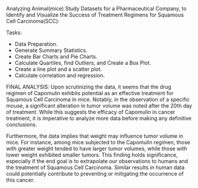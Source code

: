 Analyzing Animal(mice) Study Datasets for a Pharmaceutical Company, to Identify and Visualize the Success of Treatment Regimens for Squamous Cell Carcinoma(SCC):

Tasks:
- Data Preparation.
- Generate Summary Statistics.
- Create Bar Charts and Pie Charts.
- Calculate Quartiles, find Outliers, and Create a Box Plot.
- Create a line plot and a scatter plot.
- Calculate correlation and regression.

FINAL ANALYSIS:
Upon scrutinizing the data, it seems that the drug regimen of Capomulin exhibits potential as an effective treatment for Squamous Cell Carcinoma in mice. Notably, in the observation of a specific mouse, a significant alteration in tumor volume was noted after the 20th day of treatment. While this suggests the efficacy of Capomulin in cancer treatment, it is imperative to analyze more data before making any definitive conclusions.

Furthermore, the data implies that weight may influence tumor volume in mice. For instance, among mice subjected to the Capomulin regimen, those with greater weight tended to have larger tumor volumes, while those with lower weight exhibited smaller tumors. This finding holds significance, especially if the end goal is to extrapolate our observations to humans and the treatment of Squamous Cell Carcinoma. Similar results in human data could potentially contribute to preventing or mitigating the occurrence of this cancer.


